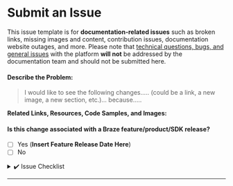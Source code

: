 # Submit an Issue

This issue template is for **documentation-related issues** such as broken links, missing images and content, contribution issues, documentation website outages, and more. Please note that [technical questions, bugs, and general issues](https://github.com/braze-inc/braze-docs/issues/new/choose) with the platform **will not** be addressed by the documentation team and should not be submitted here.

#### Describe the Problem:
> I would like to see the following changes..... (could be a link, a new image, a new section, etc.)... because.....


**Related Links, Resources, Code Samples, and Images:**

#### Is this change associated with a Braze feature/product/SDK release?
- [ ] Yes (**Insert Feature Release Date Here**)
- [ ] No

<details>
<summary>✔️ Issue Checklist</summary>
<br>

- [ ] Fill out the relevant items under **Submit an Issue** above.
- [ ] [Label](https://github.com/Appboy/braze-docs/issues/labels) this issue.
- [ ] Assign this issue to either yourself, the Braze Technical Writers (@Timothy-Kim and @KellieHawks), or to another appropriate person. _If you do not assign anyone to an issue, your issue may be closed or left uncompleted._
</details>

---
